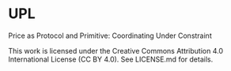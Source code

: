 # UPL
Price as Protocol and Primitive: Coordinating Under Constraint

This work is licensed under the Creative Commons Attribution 4.0 International License (CC BY 4.0).
See LICENSE.md for details.
